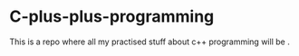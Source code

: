# C-plus-plus-programming
This is a repo where all my practised stuff about c++ programming will be .
